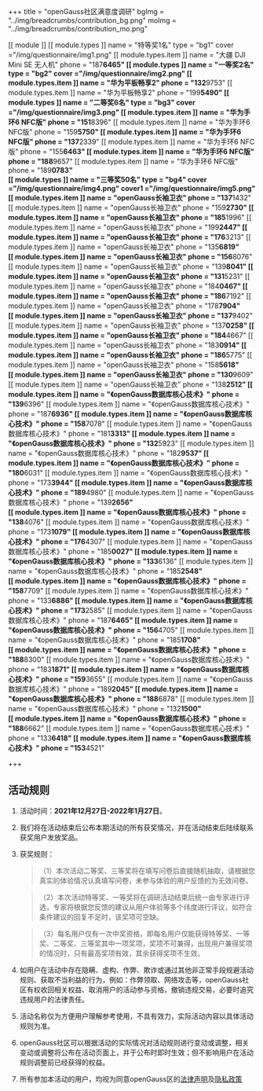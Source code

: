 +++
title = "openGauss社区满意度调研"
bgImg = "../img/breadcrumbs/contribution_bg.png"
moImg = "../img/breadcrumbs/contribution_mo.png"


[[ module ]] 
    [[ module.types ]]
        name = "特等奖1名"
        type = "bg1" 
        cover ="/img/questionnaire/img1.png" 
        [[ module.types.item ]]
            name = "大疆 DJI Mini SE 无人机"
            phone = "187****6465"
    [[ module.types ]]
        name = "一等奖2名"
        type = "bg2" 
        cover ="/img/questionnaire/img2.png" 
        [[ module.types.item ]]
            name = "华为平板畅享2"
            phone = "132****9753"
        [[ module.types.item ]]
            name = "华为平板畅享2"
            phone = "199****5490"
    [[ module.types ]]
        name = "二等奖6名"
        type = "bg3" 
        cover ="/img/questionnaire/img3.png" 
        [[ module.types.item ]]
            name = "华为手环6 NFC版"
            phone = "151****8396"
        [[ module.types.item ]]
            name = "华为手环6 NFC版"
            phone = "159****5750"
        [[ module.types.item ]]
            name = "华为手环6 NFC版"
            phone = "137****2339"
        [[ module.types.item ]]
            name = "华为手环6 NFC版"
            phone = "155****6463"
        [[ module.types.item ]]
            name = "华为手环6 NFC版"
            phone = "188****9657"
        [[ module.types.item ]]
            name = "华为手环6 NFC版"
            phone = "189****0783"    
    [[ module.types ]]
        name = "三等奖50名"
        type = "bg4" 
        cover ="/img/questionnaire/img4.png" 
        cover1 ="/img/questionnaire/img5.png" 
        [[ module.types.item ]]
            name = "openGauss长袖卫衣"
            phone = "137****1432"
        [[ module.types.item ]]
            name = "openGauss长袖卫衣"
            phone = "159****2730"
        [[ module.types.item ]]
            name = "openGauss长袖卫衣"
            phone = "185****1996"
        [[ module.types.item ]]
            name = "openGauss长袖卫衣"
            phone = "199****2447"
        [[ module.types.item ]]
            name = "openGauss长袖卫衣"
            phone = "176****3213"
        [[ module.types.item ]]
            name = "openGauss长袖卫衣"
            phone = "135****6819"  
        [[ module.types.item ]]
            name = "openGauss长袖卫衣"
            phone = "156****8076"
        [[ module.types.item ]]
            name = "openGauss长袖卫衣"
            phone = "139****8041"
        [[ module.types.item ]]
            name = "openGauss长袖卫衣"
            phone = "131****5231"
        [[ module.types.item ]]
            name = "openGauss长袖卫衣"
            phone = "184****0467"
        [[ module.types.item ]]
            name = "openGauss长袖卫衣"
            phone = "186****7192"
        [[ module.types.item ]]
            name = "openGauss长袖卫衣"
            phone = "178****7904"   
        [[ module.types.item ]]
            name = "openGauss长袖卫衣"
            phone = "137****9402"
        [[ module.types.item ]]
            name = "openGauss长袖卫衣"
            phone = "137****0258"
        [[ module.types.item ]]
            name = "openGauss长袖卫衣"
            phone = "184****4667"
        [[ module.types.item ]]
            name = "openGauss长袖卫衣"
            phone = "183****0914"
        [[ module.types.item ]]
            name = "openGauss长袖卫衣"
            phone = "186****5775"
        [[ module.types.item ]]
            name = "openGauss长袖卫衣"
            phone = "158****5618"    
        [[ module.types.item ]]
            name = "openGauss长袖卫衣"
            phone = "130****9609"
        [[ module.types.item ]]
            name = "openGauss长袖卫衣"
            phone = "138****2512"
        [[ module.types.item ]]
            name = "《openGauss数据库核心技术》"
            phone = "139****6396"
        [[ module.types.item ]]
            name = "《openGauss数据库核心技术》"
            phone = "187****6936"
        [[ module.types.item ]]
            name = "《openGauss数据库核心技术》"
            phone = "158****7078"
        [[ module.types.item ]]
            name = "《openGauss数据库核心技术》"
            phone = "181****3313" 
        [[ module.types.item ]]
            name = "《openGauss数据库核心技术》"
            phone = "132****5923"
        [[ module.types.item ]]
            name = "《openGauss数据库核心技术》"
            phone = "182****9537"
        [[ module.types.item ]]
            name = "《openGauss数据库核心技术》"
            phone = "180****6031"
        [[ module.types.item ]]
            name = "《openGauss数据库核心技术》"
            phone = "173****3944"
        [[ module.types.item ]]
            name = "《openGauss数据库核心技术》"
            phone = "189****4980"
        [[ module.types.item ]]
            name = "《openGauss数据库核心技术》"
            phone = "139****2656"  
        [[ module.types.item ]]
            name = "《openGauss数据库核心技术》"
            phone = "138****4076"
        [[ module.types.item ]]
            name = "《openGauss数据库核心技术》"
            phone = "173****1079"
        [[ module.types.item ]]
            name = "《openGauss数据库核心技术》"
            phone = "176****4307"
        [[ module.types.item ]]
            name = "《openGauss数据库核心技术》"
            phone = "185****0027"
        [[ module.types.item ]]
            name = "《openGauss数据库核心技术》"
            phone = "133****6136"
        [[ module.types.item ]]
            name = "《openGauss数据库核心技术》"
            phone = "185****2548"  
        [[ module.types.item ]]
            name = "《openGauss数据库核心技术》"
            phone = "158****7709"
        [[ module.types.item ]]
            name = "《openGauss数据库核心技术》"
            phone = "133****6886"
        [[ module.types.item ]]
            name = "《openGauss数据库核心技术》"
            phone = "173****2585"
        [[ module.types.item ]]
            name = "《openGauss数据库核心技术》"
            phone = "187****6465"
        [[ module.types.item ]]
            name = "《openGauss数据库核心技术》"
            phone = "156****4705"
        [[ module.types.item ]]
            name = "《openGauss数据库核心技术》"
            phone = "185****1708"  
        [[ module.types.item ]]
            name = "《openGauss数据库核心技术》"
            phone = "188****8300"
        [[ module.types.item ]]
            name = "《openGauss数据库核心技术》"
            phone = "183****1871"
        [[ module.types.item ]]
            name = "《openGauss数据库核心技术》"
            phone = "159****3655"
        [[ module.types.item ]]
            name = "《openGauss数据库核心技术》"
            phone = "189****2045"
        [[ module.types.item ]]
            name = "《openGauss数据库核心技术》"
            phone = "188****6878"
        [[ module.types.item ]]
            name = "《openGauss数据库核心技术》"
            phone = "132****1500"  
        [[ module.types.item ]]
            name = "《openGauss数据库核心技术》"
            phone = "188****6662"
        [[ module.types.item ]]
            name = "《openGauss数据库核心技术》"
            phone = "133****6418"
        [[ module.types.item ]]
            name = "《openGauss数据库核心技术》"
            phone = "153****4521"  


+++

## 活动规则

1. 活动时间：**2021年12月27日-2022年1月27日**。
2. 我们将在活动结束后公布本期活动的所有获奖情况，并在活动结束后陆续联系获奖用户发放奖品。
3. 获奖规则： 
    
    >（1）本次活动二等奖、三等奖将在填写问卷后直接随机抽取，请根据您真实的体验情况认真填写问卷，未参与体验的用户反馈的为无效问卷。

    >（2）本次活动特等奖、一等奖将在调研活动结束后统一由专家进行评选，专家将根据您反馈的建议从用户体验等多个纬度进行评议，如符合条件建议的回复不足时，该奖项可空缺。 

    >（3）每名用户仅有一次中奖资格，即每名用户仅能获得特等奖、一等奖、二等奖、三等奖其中一项奖项，奖项不可兼得，出现用户兼得奖项的情况时，只有最高奖项有效，其余获得奖项不生效。

4. 如用户在活动中存在隐瞒、虚构、作弊、欺诈或通过其他非正常手段规避活动规则、获取不当利益的行为，例如：作弊领取、网络攻击等，openGauss社区有权收回相关权益、取消用户的活动参与资格，撤销违规交易，必要时追究违规用户的法律责任。

5. 活动名称仅为方便用户理解参考使用，不具有效力，实际活动内容以具体活动规则为准。
6. openGauss社区可以根据活动的实际情况对活动规则进行变动或调整，相关变动或调整将公布在活动页面上，并于公布时即时生效；但不影响用户在活动规则调整前已经获得的权益。
7. 所有参加本活动的用户，均视为同意openGauss区的[法律声明](legal.html)及[隐私政策](privacyPolicy.html)